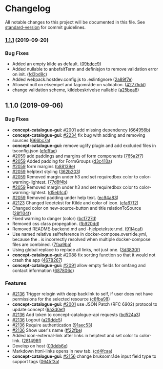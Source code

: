 # Changelog

All notable changes to this project will be documented in this file. See [standard-version](https://github.com/conventional-changelog/standard-version) for commit guidelines.

### [1.1.1](https://github.com/Informasjonsforvaltning/begrepskatalog/compare/v1.1.0...v1.1.1) (2019-09-20)


### Bug Fixes

* Added an empty kilde as default. ([09bdcc9](https://github.com/Informasjonsforvaltning/begrepskatalog/commit/09bdcc9))
* Added nullable to anbefaltTerm and definisjon to remove validation error on init. ([fd3bd8c](https://github.com/Informasjonsforvaltning/begrepskatalog/commit/fd3bd8c))
* Added webpack.hostdev.config.js to .eslintignore ([2a89f7e](https://github.com/Informasjonsforvaltning/begrepskatalog/commit/2a89f7e))
* Allowed null on eksempel and fagområde on validation. ([42775dd](https://github.com/Informasjonsforvaltning/begrepskatalog/commit/42775dd))
* change validation scheme, kildebeskrivelse nullable ([a25bea8](https://github.com/Informasjonsforvaltning/begrepskatalog/commit/a25bea8))

## 1.1.0 (2019-09-06)


### Bug Fixes

* **concept-catalogue-gui:** [#2001](https://github.com/Informasjonsforvaltning/begrepskatalog/issues/2001) add missing dependency ([664956b](https://github.com/Informasjonsforvaltning/begrepskatalog/commit/664956b))
* **concept-catalogue-gui:** [#2234](https://github.com/Informasjonsforvaltning/begrepskatalog/issues/2234) fix bug with adding and removing sources ([666bc7a](https://github.com/Informasjonsforvaltning/begrepskatalog/commit/666bc7a))
* **concept-catalogue-gui:** remove uglify plugin and add excluded files in tsconfig.json ([efdffae](https://github.com/Informasjonsforvaltning/begrepskatalog/commit/efdffae))
* [#2059](https://github.com/Informasjonsforvaltning/begrepskatalog/issues/2059) add paddings and margins of form components ([765a2f7](https://github.com/Informasjonsforvaltning/begrepskatalog/commit/765a2f7))
* [#2059](https://github.com/Informasjonsforvaltning/begrepskatalog/issues/2059) Added padding for FormGroups ([d3c410a](https://github.com/Informasjonsforvaltning/begrepskatalog/commit/d3c410a))
* [#2059](https://github.com/Informasjonsforvaltning/begrepskatalog/issues/2059) form margins ([b88139e](https://github.com/Informasjonsforvaltning/begrepskatalog/commit/b88139e))
* [#2059](https://github.com/Informasjonsforvaltning/begrepskatalog/issues/2059) helptext styling ([362b203](https://github.com/Informasjonsforvaltning/begrepskatalog/commit/362b203))
* [#2059](https://github.com/Informasjonsforvaltning/begrepskatalog/issues/2059) Removed margin under h3 and set requiredbox color to color-warning-lightest. ([77d8f4b](https://github.com/Informasjonsforvaltning/begrepskatalog/commit/77d8f4b))
* [#2059](https://github.com/Informasjonsforvaltning/begrepskatalog/issues/2059) Removed margin under h3 and set requiredbox color to color-warning-lightest. ([d5eb1c4](https://github.com/Informasjonsforvaltning/begrepskatalog/commit/d5eb1c4))
* [#2059](https://github.com/Informasjonsforvaltning/begrepskatalog/issues/2059) Removed padding under help text. ([ec94a83](https://github.com/Informasjonsforvaltning/begrepskatalog/commit/ec94a83))
* [#2123](https://github.com/Informasjonsforvaltning/begrepskatalog/issues/2123) Changed ledetekst for Kilde and color of icon. ([efa67f2](https://github.com/Informasjonsforvaltning/begrepskatalog/commit/efa67f2))
* Changed color on new-source-button and title relationToSource ([28f104f](https://github.com/Informasjonsforvaltning/begrepskatalog/commit/28f104f))
* Fixed warning to danger (color) ([bc1727d](https://github.com/Informasjonsforvaltning/begrepskatalog/commit/bc1727d))
* Removed css class propegation. ([fb920dd](https://github.com/Informasjonsforvaltning/begrepskatalog/commit/fb920dd))
* Removed README-backend.md and -hjelpetekster.md. ([91f4caf](https://github.com/Informasjonsforvaltning/begrepskatalog/commit/91f4caf))
* Use named relative selfreference in docker-compose.override.yml, because the . is incorrectly resolved when multiple docker-compose files are combined. ([7faa9ba](https://github.com/Informasjonsforvaltning/begrepskatalog/commit/7faa9ba))
* Using global replace to replace all links, not just one. ([3d3830f](https://github.com/Informasjonsforvaltning/begrepskatalog/commit/3d3830f))
* **concept-catalogue-gui:** [#2088](https://github.com/Informasjonsforvaltning/begrepskatalog/issues/2088) fix sorting function so that it would not crash the app ([4678267](https://github.com/Informasjonsforvaltning/begrepskatalog/commit/4678267))
* **concept-catalogue-gui:** [#2091](https://github.com/Informasjonsforvaltning/begrepskatalog/issues/2091) allow empty fields for omfang and contact information ([687806c](https://github.com/Informasjonsforvaltning/begrepskatalog/commit/687806c))


### Features

* [#2136](https://github.com/Informasjonsforvaltning/begrepskatalog/issues/2136) Trigger relogin with deep backlink to self, if user does not have permissions for the selected resource ([c8fba98](https://github.com/Informasjonsforvaltning/begrepskatalog/commit/c8fba98))
* **concept-catalogue-gui:** [#2001](https://github.com/Informasjonsforvaltning/begrepskatalog/issues/2001) use JSON Patch (RFC 6902) protocol to update concept ([9a3d0ef](https://github.com/Informasjonsforvaltning/begrepskatalog/commit/9a3d0ef))
* [#2136](https://github.com/Informasjonsforvaltning/begrepskatalog/issues/2136) Add token to concept-catalogue-api requests ([bd524a3](https://github.com/Informasjonsforvaltning/begrepskatalog/commit/bd524a3))
* [#2136](https://github.com/Informasjonsforvaltning/begrepskatalog/issues/2136) Logout ([a29ddc5](https://github.com/Informasjonsforvaltning/begrepskatalog/commit/a29ddc5))
* [#2136](https://github.com/Informasjonsforvaltning/begrepskatalog/issues/2136) Require authentication ([91aec53](https://github.com/Informasjonsforvaltning/begrepskatalog/commit/91aec53))
* [#2136](https://github.com/Informasjonsforvaltning/begrepskatalog/issues/2136) Show user's name ([ff22fbe](https://github.com/Informasjonsforvaltning/begrepskatalog/commit/ff22fbe))
* Added icon-external-link after links in helptext and set color to color-link. ([281498f](https://github.com/Informasjonsforvaltning/begrepskatalog/commit/281498f))
* Develop on host ([03ddb6e](https://github.com/Informasjonsforvaltning/begrepskatalog/commit/03ddb6e))
* Markdown html-links opens in new tab. ([cd4fcaa](https://github.com/Informasjonsforvaltning/begrepskatalog/commit/cd4fcaa))
* **concept-catalogue-gui:** [#2156](https://github.com/Informasjonsforvaltning/begrepskatalog/issues/2156) change bruksområde input field type to support tags ([0645f3a](https://github.com/Informasjonsforvaltning/begrepskatalog/commit/0645f3a))
